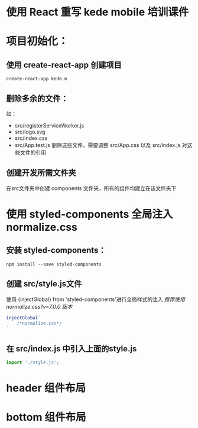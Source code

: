 # 使用 React 重写 kede mobile 培训课件
# 项目初始化：
## 使用 create-react-app 创建项目
```shell
create-react-app kede.m
```

## 删除多余的文件：
如：
- src/registerServiceWorker.js
- src/logo.svg
- src/index.css
- src/App.test.js
  删除这些文件，需要调整 src/App.css 以及 src/index.js 对这些文件的引用

## 创建开发所需文件夹
在src文件夹中创建 components 文件夹，所有的组件均建立在该文件夹下

# 使用 styled-components 全局注入 normalize.css
## 安装 styled-components：
```node
npm install --save styled-components
```
## 创建 src/style.js文件
使用 {injectGlobal} from 'styled-components'进行全局样式的注入
*推荐使用 normalize.css?v=7.0.0 版本*
```javascript
injectGlobal`
    /*normalize.css*/
`
```
## 在 src/index.js 中引入上面的style.js
```javascript
import './style.js';
```

# header 组件布局

# bottom 组件布局